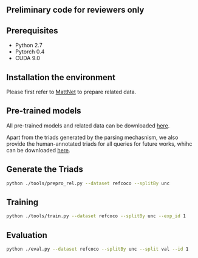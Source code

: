 ## Preliminary code for reviewers only


## Prerequisites

* Python 2.7
* Pytorch 0.4
* CUDA 9.0

## Installation the environment

Please first refer to [MattNet](https://github.com/insomnia94/MAttNet) to prepare related data. 

## Pre-trained models
All pre-trained models and related data can be downloaded [here](https://drive.google.com/drive/folders/12HAUdAYNnz6ubiwywcrOEKrVCLiOPiFV). 

Apart from the triads generated by the parsing mechasnism, we also provide the human-annotated triads for all queries for future works, whihc can be downloaded [here](https://drive.google.com/drive/folders/1G3V0NaHnit7omephox_sXTUcedyoa_16?usp=sharing).

## Generate the Triads
```bash
python ./tools/prepro_rel.py --dataset refcoco --splitBy unc
```

## Training

```bash
python ./tools/train.py --dataset refcoco --splitBy unc --exp_id 1
```

## Evaluation

```bash
python ./eval.py --dataset refcoco --splitBy unc --split val --id 1
```

